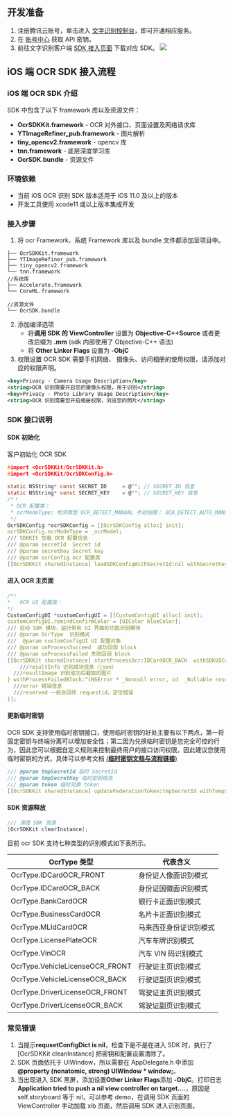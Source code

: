 

## 开发准备

1. 注册腾讯云账号，单击进入 [文字识别控制台](https://console.cloud.tencent.com/ocr/general)，即可开通相应服务。
2. 在 [账号中心](https://console.cloud.tencent.com/cam/capi) 获取 API 密钥。
3. 前往文字识别客户端 [SDK 接入页面](https://console.cloud.tencent.com/ocr/download) 下载对应 SDK。
![](https://qcloudimg.tencent-cloud.cn/raw/5670370b183dcf34b9751f7437c2618c.png)

    

## iOS 端 OCR SDK 接入流程

### iOS 端 OCR SDK 介绍

SDK 中包含了以下 framework 库以及资源文件：

- **OcrSDKKit.framework** - OCR 对外接口、页面设置及网络请求库
- **YTImageRefiner_pub.framework** - 图片解析
- **tiny_opencv2.framework** - opencv 库
- **tnn.framework** - 底层深度学习库
- **OcrSDK.bundle** - 资源文件

### 环境依赖

- 当前 iOS OCR 识别 SDK 版本适用于 iOS 11.0 及以上的版本
- 开发工具使用 xcode11 或以上版本集成开发

### 接入步骤

1. 将 ocr Framework、系统 Framework 库以及 bundle 文件都添加至项目中。
```
├── OcrSDKKit.framework
├── YTImageRefiner_pub.framework
├── tiny_opencv2.framework
└── tnn.framework
//系统库
├── Accelerate.framework
└── CoreML.framework
```
```
//资源文件
└── OcrSDK.bundle
```
2. 添加编译选项
	- 将**调用 SDK 的 ViewController** 设置为 **Objective-C++Source** 或者更改后缀为 **.mm** (sdk 内部使用了 Objective-C++ 语法)
	- 将 **Other Linker Flags** 设置为 **-ObjC**
3. 权限设置
OCR SDK 需要手机网络、 摄像头、访问相册的使用权限，请添加对应的权限声明。
```xml
<key>Privacy - Camera Usage Description</key>
<string>OCR 识别需要开启您的摄像头权限，用于识别</string>
<key>Privacy - Photo Library Usage Description</key>
<string>OCR 识别需要您开启相册权限，浏览您的照片</string>
```


### SDK 接口说明

#### SDK 初始化

客户初始化 OCR SDK

```c
#import <OcrSDKKit/OcrSDKKit.h>
#import <OcrSDKKit/OcrSDKConfig.h>
   
static NSString* const SECRET_ID     = @""; // SECRET_ID 信息 
static NSString* const SECRET_KEY    = @""; // SECRET_KEY 信息
/*！
 * OCR 配置类：
 * ocrModeType: 检测类型 OCR_DETECT_MANUAL 手动拍摄； OCR_DETECT_AUTO_MANUAL 自动识别卡片
 */
OcrSDKConfig *ocrSDKConfig = [[OcrSDKConfig alloc] init];
ocrSDKConfig.ocrModeType = _ocrModel;
/// SDKKIt 加载 OCR 配置信息
/// @param secretId  Secret id
/// @param secretKey Secret key
/// @param ocrConfig ocr 配置类
[[OcrSDKKit sharedInstance] loadSDKConfigWithSecretId:nil withSecretKey:nil withConfig:ocrSdkConfig];

```

#### 	进入 OCR 主页面

```c
/*!
*	OCR UI 配置类：
*/
CustomConfigUI *customConfigUI = [[CustomConfigUI alloc] init];
customConfigUI.remindConfirmColor = [UIColor blueColor];
/// 启动 SDK 模块，运行带有 UI 界面的功能识别模块
/// @param OcrType  识别模式
///  @param customConfigUI UI 配置对象
/// @param onProcessSucceed  成功回调 block
/// @param onProcessFailed 失败回调 block
[[OcrSDKKit sharedInstance] startProcessOcr:IDCardOCR_BACK  withSDKUIConfig:customConfigUI withProcessSucceedBlock:^(id  _Nonnull resultInfo, UIImage *resultImage, id  _Nonnull reserved) {
	///resultInfo 识别成功信息（json）
  ///resultImage 识别成功后截取的图片
} withProcessFailedBlock:^(NSError * _Nonnull error, id  _Nullable reserved) {
  ///error 错误信息
  ///reserved 一般会回传 requestid，定位错误
}];
```

#### 更新临时密钥

OCR SDK 支持使用临时密钥接口，使用临时密钥的好处主要有以下两点，第一将固定密钥与终端分离可以增加安全性；第二因为兑换临时密钥是您完全可控的行为，因此您可以根据自定义规则来控制最终用户的接口访问权限。因此建议您使用临时密钥的方式，具体可以参考文档 [(**临时密钥文档与流程链接**)](https://github.com/TencentCloud/tc-ocr-sdk/tree/master/%E4%B8%B4%E6%97%B6%E5%AF%86%E9%92%A5%E5%85%91%E6%8D%A2)

```c
/// @param tmpSecretId 临时 SecretId
/// @param tmpSecretKey 临时密钥信息
/// @param token 临时兑换 token
[[OcrSDKKit sharedInstance] updateFederationToken:tmpSecretId withTempSecretKey:tmpSecretKey withToken:token];
```

#### SDK 资源释放

```c
/// 清理 SDK 资源
[OcrSDKKit clearInstance];
```



 目前 ocr SDK 支持七种类型的识别模式如下表所示。

| OcrType 类型             | 代表含义               |
| ----------------------- | ---------------------- |
| OcrType.IDCardOCR_FRONT | 身份证人像面识别模式   |
| OcrType.IDCardOCR_BACK  | 身份证国徽面识别模式   |
| OcrType.BankCardOCR     | 银行卡正面识别模式     |
| OcrType.BusinessCardOCR | 名片卡正面识别模式     |
| OcrType.MLIdCardOCR     | 马来西亚身份证识别模式 |
| OcrType.LicensePlateOCR | 汽车车牌识别模式       |
| OcrType.VinOCR          | 汽车 VIN 码识别模式      |
| OcrType.VehicleLicenseOCR_FRONT | 行驶证主页识别模式 |
| OcrType.VehicleLicenseOCR_BACK | 行驶证副页识别模式 |
| OcrType.DriverLicenseOCR_FRONT | 驾驶证主页识别模式 |
| OcrType.DriverLicenseOCR_BACK | 驾驶证副页识别模式 |



### 常见错误

1. 当提示**requsetConfigDict is nil**，检查下是不是在进入 SDK 时，执行了 [OcrSDKKit cleanInstance] 把密钥和配置设置清除了。
2. SDK 页面依托于 UIWindow，所以需要在 AppDelegate.h 中添加 **@property (**nonatomic**, **strong**) UIWindow * window;**。
3. 当出现进入 SDK 黑屏，添加设置**Other Linker Flags**添加 **-ObjC**。打印日志 **Application tried to push a nil view controller on target....**，原因是 self.storyboard 等于 nil，可以参考 demo，在调用 SDK 页面的 ViewController 手动加载 xib 页面，然后调用 SDK 进入识别页面。
